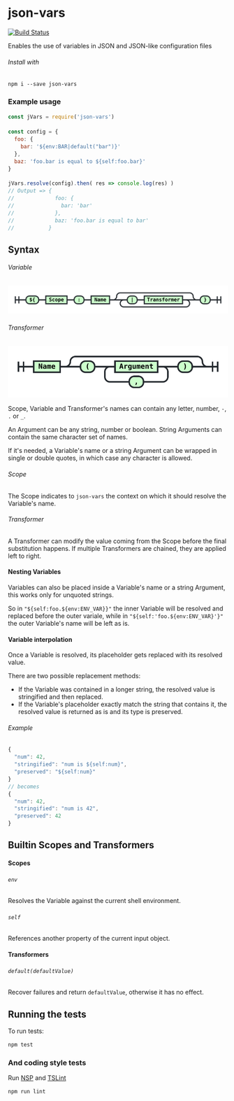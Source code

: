 # json-vars
[![Build Status][build-img]][build-link]

[build-link]: https://travis-ci.org/l-catallo/json-vars
[build-img]: https://travis-ci.org/l-catallo/json-vars.svg?branch=master

Enables the use of variables in JSON and JSON-like configuration files

###### Install with

`npm i --save json-vars`

### Example usage

```javascript
const jVars = require('json-vars')

const config = {
  foo: {
    bar: '${env:BAR|default("bar")}'
  },
  baz: 'foo.bar is equal to ${self:foo.bar}'
}

jVars.resolve(config).then( res => console.log(res) )
// Output => {
//             foo: {
//               bar: 'bar'
//             },
//             baz: 'foo.bar is equal to bar'
//           }
```

## Syntax

###### Variable
![Variable syntax diagram](./assets/Variable.svg)

###### Transformer
![Transformer syntax diagram](./assets/Transformer.svg)

Scope, Variable and Transformer's names can contain any letter,
number, `-`, `.` or `_`.

An Argument can be any string, number or boolean. String Arguments can contain
the same character set of names.

If it's needed, a Variable's name or a string Argument can be wrapped in
single or double quotes, in which case any character is allowed.

###### Scope

The Scope indicates to `json-vars` the context on which it should resolve the
Variable's name.

###### Transformer

A Transformer can modify the value coming from the Scope before the final
substitution happens. If multiple Transformers are chained, they are applied
left to right.

#### Nesting Variables

Variables can also be placed inside a Variable's name or a string Argument, this
works only for unquoted strings.

So in `"${self:foo.${env:ENV_VAR}}"` the inner Variable will be resolved and
replaced before the outer variale, while in `"${self:'foo.${env:ENV_VAR}'}"`
the outer Variable's name will be left as is.

#### Variable interpolation

Once a Variable is resolved, its placeholder gets replaced with its resolved
value.

There are two possible replacement methods:
- If the Variable was contained in a longer string, the resolved value is
  stringified and then replaced.
- If the Variable's placeholder exactly match the string that contains it, the
  resolved value is returned as is and its type is preserved.

###### Example
```javascript
{
  "num": 42,
  "stringified": "num is ${self:num}",
  "preserved": "${self:num}"
}
// becomes
{
  "num": 42,
  "stringified": "num is 42",
  "preserved": 42
}
```

## Builtin Scopes and Transformers

#### Scopes

###### `env`
Resolves the Variable against the current shell environment.

###### `self`
References another property of the current input object.

#### Transformers

###### `default(defaultValue)`
Recover failures and return `defaultValue`, otherwise it has no effect.

## Running the tests

To run tests:

```sh
npm test
```

### And coding style tests

Run [NSP][nsp-link] and [TSLint][tslint-link]

[nsp-link]: https://nodesecurity.io/
[tslint-link]: https://palantir.github.io/tslint/

```sh
npm run lint
```
